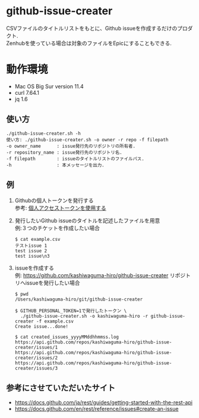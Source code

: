 # github-issue-creater


CSVファイルのタイトルリストをもとに、Github issueを作成するだけのプロダクト.  
Zenhubを使っている場合は対象のファイルをEpicにすることもできる.  

# 動作環境
- Mac OS Big Sur version 11.4
- curl 7.64.1 
- jq 1.6

## 使い方
```
./github-issue-creater.sh -h
使い方: ./github-issue-creater.sh -o owner -r repo -f filepath
-o owner_name      : issue発行先のリポジトリの所有者.
-r repository_name : issue発行先のリポジトリ名.
-f filepath        : issueのタイトルリストのファイルパス.
-h                 : 本メッセージを出力.
```

## 例

1. Githubの個人トークンを発行する  
   参考: [個人アクセストークンを使用する
   ](https://docs.github.com/ja/authentication/keeping-your-account-and-data-secure/creating-a-personal-access-token#creating-a-token)

1. 発行したいGithub issueのタイトルを記述したファイルを用意  
   例:３つのチケットを作成したい場合
   ```Shell
   $ cat example.csv
   テストissue 1
   test issue 2
   test issue\n3
   ```

1. issueを作成する  
   例: https://github.com/kashiwaguma-hiro/github-issue-creater リポジトリへissueを発行したい場合
   ```Shell
   $ pwd
   /Users/kashiwaguma-hiro/git/github-issue-creater

   $ GITHUB_PERSONAL_TOKEN=1で発行したトークン \
     ./github-issue-creater.sh -o kashiwaguma-hiro -r github-issue-creater -f example.csv
   Create issue...done!

   $ cat created_issues_yyyyMMddhhmmss.log
   https://api.github.com/repos/kashiwaguma-hiro/github-issue-creater/issues/1
   https://api.github.com/repos/kashiwaguma-hiro/github-issue-creater/issues/2
   https://api.github.com/repos/kashiwaguma-hiro/github-issue-creater/issues/3
   ```

## 参考にさせていただいたサイト
- https://docs.github.com/ja/rest/guides/getting-started-with-the-rest-api
- https://docs.github.com/en/rest/reference/issues#create-an-issue
